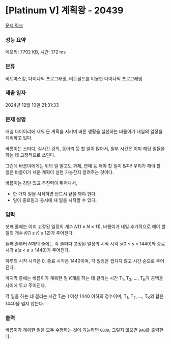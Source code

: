 # [Platinum V] 계획왕 - 20439 

[문제 링크](https://www.acmicpc.net/problem/20439) 

### 성능 요약

메모리: 7792 KB, 시간: 172 ms

### 분류

비트마스킹, 다이나믹 프로그래밍, 비트필드를 이용한 다이나믹 프로그래밍

### 제출 일자

2024년 12월 10일 21:31:33

### 문제 설명

<p>매일 다이어리에 세워 둔 계획을 지키며 바른 생활을 실천하는 바름이가 내일의 일정을 계획하고 있다.</p>

<p>바름이는 스터디, 실시간 강의, 동아리 등 할 일이 많아서, 일부 시간은 이미 해당 일들을 하는 데 고정적으로 쓰인다.</p>

<p>그런데 바름이에게는 위의 일 말고도 과제, 연애 등 해야 할 일이 많다! 우리가 해야 할 일은 바름이가 세운 계획이 실현 가능한지 알려주는 것이다.</p>

<p>바름이는 강단 있고 추진력이 뛰어나서,</p>

<ul>
	<li>한 가지 일을 시작하면 반드시 끝을 봐야 한다.</li>
	<li>일이 종료됨과 동시에 새 일을 시작할 수 있다.</li>
</ul>

### 입력 

 <p>첫째 줄에는 이미 고정된 일정의 개수 <em>N</em>(1 ≤ <em>N</em> ≤ 11), 바름이가 내일 추가적으로 해야 할 일의 개수 <em>K</em>(1 ≤ <em>K</em> ≤ 12)가 주어진다.</p>

<p>둘째 줄부터 <em>N</em>개의 줄에는 각 줄마다 고정된 일정의 시작 시각 <em>s</em>(0 ≤ <em>s </em> < 1440)와 종료 시각 <em>e</em>(<em>s</em> < <em>e</em> ≤ 1440)가 주어진다.</p>

<p>하루의 시작 시각은 0, 종료 시각은 1440이며, 각 일정은 겹치지 않고 시간 순으로 주어진다.</p>

<p>마지막 줄에는 바름이가 계획한 일 <em>K</em>개를 하는 데 걸리는 시간 T<sub>1</sub>, T<sub>2</sub>, ..., T<sub>K</sub>가 공백을 사이에 두고 주어진다.</p>

<p>각 일을 하는 데 걸리는 시간 T<sub>i</sub>는 1 이상 1440 이하의 정수이며, T<sub>1</sub>, T<sub>2</sub>, ..., T<sub>K</sub>의 합은 1440을 넘지 않는다.</p>

### 출력 

 <p>바름이가 계획한 일을 모두 수행하는 것이 가능하면 <code>GOOD</code>, 그렇지 않으면 <code>BAD</code>를 출력한다.</p>

